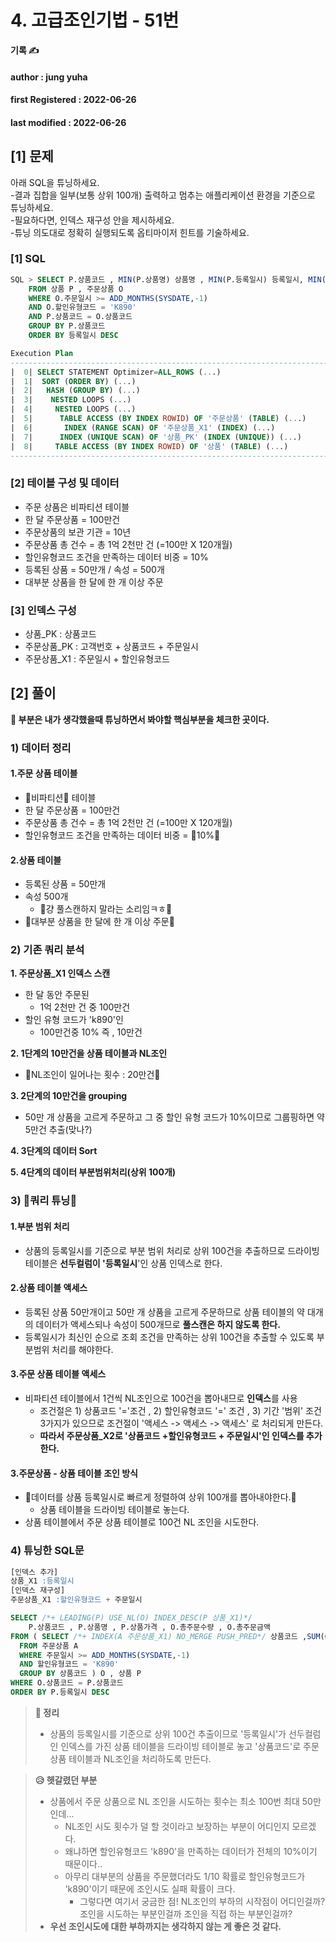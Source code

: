 # 4. 고급조인기법 - 51번

**기록 ✍️**

#### author : jung yuha

#### **first Registered : 2022-06-26**

#### last modified : **2022-06-26**

## **\[1]** 문제 <a href="#undefined" id="undefined"></a>

아래 SQL을 튜닝하세요.\
\-결과 집합을 일부(보통 상위 100개) 출력하고 멈추는 애플리케이션 환경을 기준으로 튜닝하세요.\
\-필요하다면, 인덱스 재구성 안을 제시하세요.\
\-튜닝 의도대로 정확히 실행되도록 옵티마이저 힌트를 기술하세요.

### \[1] SQL <a href="#1-sql" id="1-sql"></a>

```sql
SQL > SELECT P.상품코드 , MIN(P.상품명) 상품명 , MIN(P.등록일시) 등록일시, MIN(P.상품가격) 상품가격 , SUM(O.주문수량) 총주문수량 , SUM(O.주문금액) 총주문금액
	FROM 상품 P , 주문상품 O
	WHERE O.주문일시 >= ADD_MONTHS(SYSDATE,-1)
	AND O.할인유형코드 = 'K890'
	AND P.상품코드 = O.상품코드
	GROUP BY P.상품코드
	ORDER BY 등록일시 DESC 

Execution Plan
------------------------------------------------------------------------------ 
|  0| SELECT STATEMENT Optimizer=ALL_ROWS (...)
|  1|  SORT (ORDER BY) (...)
|  2|   HASH (GROUP BY) (...)
|  3|    NESTED LOOPS (...) 
|  4|     NESTED LOOPS (...) 
|  5|      TABLE ACCESS (BY INDEX ROWID) OF '주문상품' (TABLE) (...)
|  6|       INDEX (RANGE SCAN) OF '주문상품_X1' (INDEX) (...)
|  7|      INDEX (UNIQUE SCAN) OF '상품_PK' (INDEX (UNIQUE)) (...)
|  8|     TABLE ACCESS (BY INDEX ROWID) OF '상품' (TABLE) (...)
------------------------------------------------------------------------------
```

### \[2] 테이블 구성 및 데이터 <a href="#2" id="2"></a>

* 주문 상품은 비파티션 테이블
* 한 달 주문상품 = 100만건
* 주문상품의 보관 기관 = 10년
* 주문상품 총 건수 = 총 1억 2천만 건 (=100만 X 120개월)
* 할인유형코드 조건을 만족하는 데이터 비중 = 10%
* 등록된 상품 = 50만개 / 속성 = 500개
* 대부분 상품을 한 달에 한 개 이상 주문

### \[3] 인덱스 구성 <a href="#3" id="3"></a>

* 상품\_PK : 상품코드
* 주문상품\_PK : 고객번호 + 상품코드 + 주문일시
* 주문상품\_X1 : 주문일시 + 할인유형코드

## \[2] 풀이

**🍎 부분은 내가 생각했을때 튜닝하면서 봐야할 핵심부분을 체크한 곳이다.**

### 1) 데이터 정리 <a href="#1" id="1"></a>

#### 1.주문 상품 테이블 <a href="#1" id="1"></a>

* 🍎비파티션🍎 테이블
* 한 달 주문상품 = 100만건
* 주문상품 총 건수 = 총 1억 2천만 건 (=100만 X 120개월)
* 할인유형코드 조건을 만족하는 데이터 비중 = 🍎10%🍎

#### 2.상품 테이블 <a href="#2" id="2"></a>

* 등록된 상품 = 50만개
* 속성 500개
  * 🍎걍 풀스캔하지 말라는 소리임ㅋㅎ🍎
* 🍎대부분 상품을 한 달에 한 개 이상 주문🍎

### 2) 기존 쿼리 분석 <a href="#2" id="2"></a>

**1. 주문상품\_X1 인덱스 스캔**

* 한 달 동안 주문된
  * 1억 2천만 건 중 100만건
* 할인 유형 코드가 'k890'인
  * 100만건중 10% 즉 , 10만건

**2. 1단계의 10만건을 상품 테이블과 NL조인**

* 🍎NL조인이 일어나는 횟수 : 20만건🍎

**3. 2단계의 10만건을 grouping**

* 50만 개 상품을 고르게 주문하고 그 중 할인 유형 코드가 10%이므로 그룹핑하면 약 5만건 추출(맞나?)

**4. 3단계의 데이터 Sort**

**5. 4단계의 데이터 부분범위처리(상위 100개)**

### 3) 🍎쿼리 튜닝🍎 <a href="#3" id="3"></a>

#### 1.부분 범위 처리 <a href="#1" id="1"></a>

* 상품의 등록일시를 기준으로 부분 범위 처리로 상위 100건을 추출하므로 드라이빙 테이블은 **선두컬럼이 '등록일시**'인 상품 인덱스로 한다.

#### 2.상품 테이블 액세스 <a href="#2" id="2"></a>

* 등록된 상품 50만개이고 50만 개 상품을 고르게 주문하므로 상품 테이블의 약 대개의 데이터가 액세스되나 속성이 500개므로 **풀스캔은 하지 않도록 한다.**
* 등록일시가 최신인 순으로 조회 조건을 만족하는 상위 100건을 추출할 수 있도록 부분범위 처리를 해야한다.

#### 3.주문 상품 테이블 액세스 <a href="#3" id="3"></a>

* 비파티션 테이블에서 1건씩 NL조인으로 100건을 뽑아내므로 **인덱스**를 사용
  * 조건절은 1) 상품코드 '='조건 , 2) 할인유형코드 '=' 조건 , 3) 기간 '범위' 조건 3가지가 있으므로 조건절이 '액세스 -> 액세스 -> 액세스' 로 처리되게 만든다.
  * **따라서 주문상품\_X2로 '상품코드 +할인유형코드 + 주문일시'인 인덱스를 추가한다.**

#### 3.주문상품 - 상품 테이블 조인 방식 <a href="#3" id="3"></a>

* 🍎데이터를 상품 등록일시로 빠르게 정렬하여 상위 100개를 뽑아내야한다.🍎
  * 상품 테이블을 드라이빙 테이블로 놓는다.
* 상품 테이블에서 주문 상품 테이블로 100건 NL 조인을 시도한다.

### 4) 튜닝한 SQL문 <a href="#4-sql" id="4-sql"></a>

```sql
[인덱스 추가]
상품_X1 :등록일시
[인덱스 재구성]
주문상품_X1 :할인유형코드 + 주문일시

SELECT /*+ LEADING(P) USE_NL(O) INDEX_DESC(P 상품_X1)*/
	P.상품코드 , P.상품명 , P.상품가격 , O.총주문수량 , O.총주문금액 
FROM ( SELECT /*+ INDEX(A 주문상품_X1) NO_MERGE PUSH_PRED*/ 상품코드 ,SUM(O.주문수량) 총주문수량 , SUM(O.주문금액) 총주문금액
  FROM 주문상품 A
  WHERE 주문일시 >= ADD_MONTHS(SYSDATE,-1)
  AND 할인유형코드 = 'K890'
  GROUP BY 상품코드 ) O , 상품 P
WHERE O.상품코드 = P.상품코드
ORDER BY P.등록일시 DESC
```

> **🍎 정리**
>
> * 상품의 등록일시를 기준으로 상위 100건 추출이므로 '등록일시'가 선두컬럼인 인덱스를 가진 상품 테이블을 드라이빙 테이블로 놓고 '상품코드'로 주문 상품 테이블과 NL조인을 처리하도록 만든다.

> **😥 헷갈렸던 부분**
>
> * 상품에서 주문 상품으로 NL 조인을 시도하는 횟수는 최소 100번 최대 50만인데...
>   * NL조인 시도 횟수가 덜 할 것이라고 보장하는 부분이 어디인지 모르겠다.
>   * 왜냐하면 할인유형코드 'k890'을 만족하는 데이터가 전체의 10%이기 때문이다..
>   * 아무리 대부분의 상품을 주문했더라도 1/10 확률로 할인유형코드가 'k890'이기 때문에 조인시도 실패 확률이 크다.
>     * 그렇다면 여기서 궁금한 점! NL조인의 부하의 시작점이 어디인걸까? 조인을 시도하는 부분인걸까 조인을 직접 하는 부분인걸까?
> * **우선 조인시도에 대한 부하까지는 생각하지 않는 게 좋은 것 같다.**
